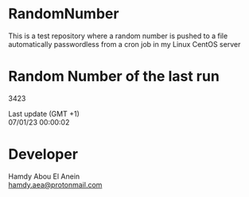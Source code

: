 # RandomNumber    
This is a test repository where a random number is pushed to a file automatically passwordless from a cron job in my Linux CentOS server    
# Random Number of the last run   
3423
      
Last update (GMT +1)    
07/01/23 00:00:02
# Developer    
Hamdy Abou El Anein   
hamdy.aea@protonmail.com
